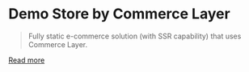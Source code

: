 # Demo Store by Commerce Layer

> Fully static e-commerce solution (with SSR capability) that uses Commerce Layer.

[Read more](https://github.com/commercelayer/demo-store)
